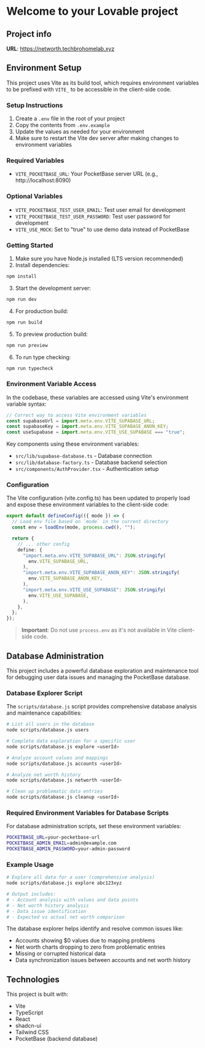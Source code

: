 # Welcome to your Lovable project

## Project info

**URL**: https://networth.techbrohomelab.xyz

## Environment Setup

This project uses Vite as its build tool, which requires environment variables to be prefixed with `VITE_` to be accessible in the client-side code.

### Setup Instructions

1. Create a `.env` file in the root of your project
2. Copy the contents from `.env.example`
3. Update the values as needed for your environment
4. Make sure to restart the Vite dev server after making changes to environment variables

### Required Variables

- `VITE_POCKETBASE_URL`: Your PocketBase server URL (e.g., http://localhost:8090)

### Optional Variables

- `VITE_POCKETBASE_TEST_USER_EMAIL`: Test user email for development
- `VITE_POCKETBASE_TEST_USER_PASSWORD`: Test user password for development
- `VITE_USE_MOCK`: Set to "true" to use demo data instead of PocketBase

### Getting Started

1. Make sure you have Node.js installed (LTS version recommended)
2. Install dependencies:

```bash
npm install
```

3. Start the development server:

```bash
npm run dev
```

4. For production build:

```bash
npm run build
```

5. To preview production build:

```bash
npm run preview
```

6. To run type checking:

```bash
npm run typecheck
```

### Environment Variable Access

In the codebase, these variables are accessed using Vite's environment variable syntax:

```javascript
// Correct way to access Vite environment variables
const supabaseUrl = import.meta.env.VITE_SUPABASE_URL;
const supabaseKey = import.meta.env.VITE_SUPABASE_ANON_KEY;
const useSupabase = import.meta.env.VITE_USE_SUPABASE === "true";
```

Key components using these environment variables:

- `src/lib/supabase-database.ts` - Database connection
- `src/lib/database-factory.ts` - Database backend selection
- `src/components/AuthProvider.tsx` - Authentication setup

### Configuration

The Vite configuration (vite.config.ts) has been updated to properly load and expose these environment variables to the client-side code:

```typescript
export default defineConfig(({ mode }) => {
  // Load env file based on `mode` in the current directory
  const env = loadEnv(mode, process.cwd(), "");

  return {
    // ... other config
    define: {
      "import.meta.env.VITE_SUPABASE_URL": JSON.stringify(
        env.VITE_SUPABASE_URL,
      ),
      "import.meta.env.VITE_SUPABASE_ANON_KEY": JSON.stringify(
        env.VITE_SUPABASE_ANON_KEY,
      ),
      "import.meta.env.VITE_USE_SUPABASE": JSON.stringify(
        env.VITE_USE_SUPABASE,
      ),
    },
  };
});
```

> **Important**: Do not use `process.env` as it's not available in Vite client-side code.

## Database Administration

This project includes a powerful database exploration and maintenance tool for debugging user data issues and managing the PocketBase database.

### Database Explorer Script

The `scripts/database.js` script provides comprehensive database analysis and maintenance capabilities:

```bash
# List all users in the database
node scripts/database.js users

# Complete data exploration for a specific user
node scripts/database.js explore <userId>

# Analyze account values and mappings
node scripts/database.js accounts <userId>

# Analyze net worth history
node scripts/database.js networth <userId>

# Clean up problematic data entries
node scripts/database.js cleanup <userId>
```

### Required Environment Variables for Database Scripts

For database administration scripts, set these environment variables:

```bash
POCKETBASE_URL=your-pocketbase-url
POCKETBASE_ADMIN_EMAIL=admin@example.com
POCKETBASE_ADMIN_PASSWORD=your-admin-password
```

### Example Usage

```bash
# Explore all data for a user (comprehensive analysis)
node scripts/database.js explore abc123xyz

# Output includes:
# - Account analysis with values and data points
# - Net worth history analysis
# - Data issue identification
# - Expected vs actual net worth comparison
```

The database explorer helps identify and resolve common issues like:

- Accounts showing $0 values due to mapping problems
- Net worth charts dropping to zero from problematic entries
- Missing or corrupted historical data
- Data synchronization issues between accounts and net worth history

## Technologies

This project is built with:

- Vite
- TypeScript
- React
- shadcn-ui
- Tailwind CSS
- PocketBase (backend database)
